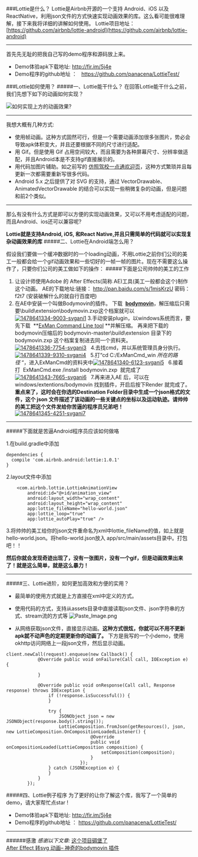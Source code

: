 ###Lottie是什么？
Lottie是Airbnb开源的一个支持 Android、iOS 以及 ReactNative，利用json文件的方式快速实现动画效果的库。这么看可能很难理解，接下来我将详细的讲解如何使用。
Lottie项目地址：[https://github.com/airbnb/lottie-android](https://github.com/airbnb/lottie-android)
***
首先先无耻的把我自己写的demo程序和源码放上来。
* Demo体验apk下载地址: http://fir.im/5j4e
* Demo程序的github地址 ：   https://github.com/panacena/LottieTest/


###Lottie如何使用？
#####一、Lottie能干什么？
在回答Lottie能干什么之前，我们先想下如下的动画如何实现？

![如何实现上方的动画效果?](https://raw.githubusercontent.com/panacena/LottieTest/master/gif/test.gif)
***
我想大概有几种方式:
* 使用帧动画。这种方式固然可行，但是一个需要动画添加很多张图片，势必会导致apk体积变大，并且还要根据不同的尺寸进行适配。
* 用 Gif。但是使用 Gif 占用空间较大，而且需要为各种屏幕尺寸、分辨率做适配，并且Android本是不支持gif直接展示的。
* 用代码加图片辅助。如之前写的 [仿照驾校一点通欢迎页](http://blog.csdn.net/zhang58246500/article/details/45248701)，这种方式繁琐并且每更新一次都需要重新写很多代码。
* Android 5.x 之后提供了对 SVG 的支持，通过 VectorDrawable、AnimatedVectorDrawable 的结合可以实现一些稍微复杂的动画，但是问题和前2个类似。
***
那么有没有什么方式是即可以方便的实现动画效果，又可以不用考虑适配的问题，而且Android、ios还可以兼容呢?

**Lottie就是支持Android, iOS, 和React Native,并且只需简单的代码就可以实现复杂动画效果的库**
#####二、Lottie在Android端怎么用？

假设我们要做一个缓冲数据时的一个loading动画，不用Lottie之前你们公司的美工一般都会给一个gif动画效果和一些切好的一帧一帧的图片。现在不需要这么操作了，只要你们公司的美工做如下的操作：
#####下面是公司帅帅的美工的工作
1. 让设计师使用Adobe 的 After Effects(简称 AE)工具(美工一般都会这个)制作这个动画。
AE的下载地址:链接： http://pan.baidu.com/s/1misKrzU 密码：f2t7  (安装破解什么的就自行百度吧)
2. 在AE中安装一个叫做Bodymovin的插件。
 下载  **[bodymovin](https://github.com/bodymovin/bodymovin)**，解压缩后只需要\build\extension\bodymovin.zxp这个档案就可以[![1478641334-9003-svgani1](http://upload-images.jianshu.io/upload_images/2825714-deb183aaf24cd84e.png?imageMogr2/auto-orient/strip%7CimageView2/2/w/1240)](http://a.mq2014.com/wp-content/uploads/2016/11/1478641334-9003-svgani1.png)
3.手动安装plugin，以windows系统而言，要先下载  **[ExMan Command Line tool](http://www.adobeexchange.com/ExManCmd_win.zip) **并解压缩。
再来把下载的bodymovin压缩后的 bodymovin-master\build\extension 目录下的bodymovin.zxp 这个档案复制进去同一个资料夹。[![1478641336-7754-svgani3](http://upload-images.jianshu.io/upload_images/2825714-a30115bf703e314a.png?imageMogr2/auto-orient/strip%7CimageView2/2/w/1240)](http://a.mq2014.com/wp-content/uploads/2016/11/1478641336-7754-svgani3.png)
 
4.去找cmd，并以系统管理员身分执行。[![1478641339-9310-svgani4](http://upload-images.jianshu.io/upload_images/2825714-d832631082636e12.png?imageMogr2/auto-orient/strip%7CimageView2/2/w/1240)](http://a.mq2014.com/wp-content/uploads/2016/11/1478641339-9310-svgani4.png)
 
5.打“cd C:/ExManCmd_win *所在的路径* “，进入ExManCmd的资料夹中[![1478641340-6123-svgani5](http://upload-images.jianshu.io/upload_images/2825714-58a6f07c4dd615e1.png?imageMogr2/auto-orient/strip%7CimageView2/2/w/1240)](http://a.mq2014.com/wp-content/uploads/2016/11/1478641340-6123-svgani5.png)
 
6.接着打  ExManCmd.exe /install bodymovin.zxp  就完成了[![1478641343-7665-svgani6](http://upload-images.jianshu.io/upload_images/2825714-deaca5473619952c.png?imageMogr2/auto-orient/strip%7CimageView2/2/w/1240)](http://a.mq2014.com/wp-content/uploads/2016/11/1478641343-7665-svgani6.png)
 
7.再来进入AE 后，可以在windows/extentions/bodymovin 找到插件，开启后按下Render 就完成了。 **重点来了，这时会在你选的Destination Folder目录中生成一个json格式的文件，这个 json 文件描述了该动画的一些关键点的坐标以及运动轨迹。请帅帅的美工把这个文件发给你苦逼的程序员兄弟吧！** [![1478641345-4251-svgani7](http://upload-images.jianshu.io/upload_images/2825714-27d8195af7dde6ea.png?imageMogr2/auto-orient/strip%7CimageView2/2/w/1240)](http://a.mq2014.com/wp-content/uploads/2016/11/1478641345-4251-svgani7.png)

***

#####下面就是苦逼Android程序员应该如何做咯

1.在build.gradle中添加
```
dependencies {  
  compile 'com.airbnb.android:lottie:1.0.1'
}
```
2.layout文件中添加
```
    <com.airbnb.lottie.LottieAnimationView
        android:id="@+id/animation_view"
        android:layout_width="wrap_content"
        android:layout_height="wrap_content"
        app:lottie_fileName="hello-world.json"
        app:lottie_loop="true"
        app:lottie_autoPlay="true" />
```
3.将帅帅的美工给你的json文件重命名为xml中lottie_fileName的值，如上就是hello-world.json。将hello-world.json放入 app/src/main/assets目录中。打包吧！！

**然后你就会发现奇迹出现了，没有一张图片，没有一个gif，但是动画效果出来了！就是这么简单，就是这么暴力！**
***
#####三、Lottie进阶，如何更加高效和方便的实用？

* 最简单的使用方式就是上方直接在xml中定义的方式。
* 使用代码的方式，支持从assets目录中直接读取json文件、json字符串的方式、stream流的方式等
![Paste_Image.png](http://upload-images.jianshu.io/upload_images/2825714-5575e563871db68b.png?imageMogr2/auto-orient/strip%7CimageView2/2/w/1240)

* 从网络获取json文件，直接显示动画。**这种方式很炫，你就可以不用不更新apk就不动声色的定期更新你的动画了。**
下方是我写的一个小demo，使用okhttp访问网络上一段json文件，然后显示动画。
```
client.newCall(request).enqueue(new Callback() {
            @Override public void onFailure(Call call, IOException e) {

            }

            @Override public void onResponse(Call call, Response response) throws IOException {
                if (!response.isSuccessful()) {
                }

                try {
                    JSONObject json = new JSONObject(response.body().string());
                    LottieComposition.fromJson(getResources(), json, new LottieComposition.OnCompositionLoadedListener() {
                                @Override
                                public void onCompositionLoaded(LottieComposition composition) {
                                    setComposition(composition);
                                }
                            });
                } catch (JSONException e) {
                }
            }
        });
```

#####四、Lottie例子程序
为了更好的让你了解这个库，我写了一个简单的demo，请大家帮忙点star  ! 

* Demo体验apk下载地址: http://fir.im/5j4e
* Demo程序的github地址 ：  https://github.com/panacena/LottieTest/


***
######感激
*感谢以下文章:*
[这个项目碉堡了](https://gold.xitu.io/post/58948f1b0ce4630056f3a629)   
[After Effect 转svg 动画– 神奇的bodymovin 插件](http://www.mq2014.com/after-effect-zhuan-svg-dong-hua-shen-qi-de-bodymovin-cha-jian.html)

